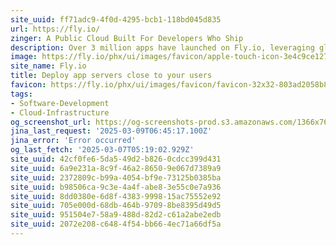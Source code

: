 ```yaml
---
site_uuid: ff71adc9-4f0d-4295-bcb1-118bd045d835
url: https://fly.io/
zinger: A Public Cloud Built For Developers Who Ship
description: Over 3 million apps have launched on Fly.io, leveraging global Anycast load-balancing, zero-config private networking, hardware isolation, and instant WireGuard VPN connections, with push-button deployments scaling to thousands of instances.
image: https://fly.io/phx/ui/images/favicon/apple-touch-icon-3e4c9ce127b5cd6f5516638d4bbf1dd5.png?vsn=d
site_name: Fly.io
title: Deploy app servers close to your users
favicon: https://fly.io/phx/ui/images/favicon/favicon-32x32-803ad2058b86df3f8a9f8af1505a59d2.png?vsn=d
tags:
- Software-Development
- Cloud-Infrastructure
og_screenshot_url: https://og-screenshots-prod.s3.amazonaws.com/1366x768/80/false/26076624b6b7fb56dd7f5358abdf8551e8a8956db5cde6cbd4ccd9909d5a5550.jpeg
jina_last_request: '2025-03-09T06:45:17.100Z'
jina_error: 'Error occurred'
og_last_fetch: '2025-03-07T05:19:02.929Z'
site_uuid: 42cf0fe6-5da5-49d2-b826-0cdcc399d431
site_uuid: 6a9e231a-8c9f-46a2-8650-9e067d7389a9
site_uuid: 2372809c-b99a-4054-bf9e-73125b0385ba
site_uuid: b98506ca-9c3e-4a4f-abe8-3e55c0e7a936
site_uuid: 8dd0380e-6d8f-4383-9998-15ac75552e92
site_uuid: 705e000d-68db-464b-9709-8be8395d49d5
site_uuid: 951504e7-58a9-488d-82d2-c61a2abe2edb
site_uuid: 2072e208-c648-4f54-bb66-4ec71a66df5a
---
```


